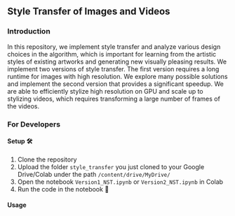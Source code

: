 ## Style Transfer of Images and Videos

### Introduction
In this repository, we implement style transfer and analyze various design choices in the algorithm, which is important for learning from the artistic styles of existing artworks and generating new visually pleasing results. We implement two versions of style transfer. The first version requires a long runtime for images with high resolution. We explore many possible solutions and implement the second version that provides a significant speedup. We are able to efficiently stylize high resolution on GPU and scale up to stylizing videos, which requires transforming a large number of frames of the videos.

### For Developers
#### Setup 🛠
1. Clone the repository
2. Upload the folder `style_transfer` you just cloned to your Google Drive/Colab under the path `/content/drive/MyDrive/`
3. Open the notebook `Version1_NST.ipynb` or `Version2_NST.ipynb` in Colab
4. Run the code in the notebook 🚀

#### Usage


